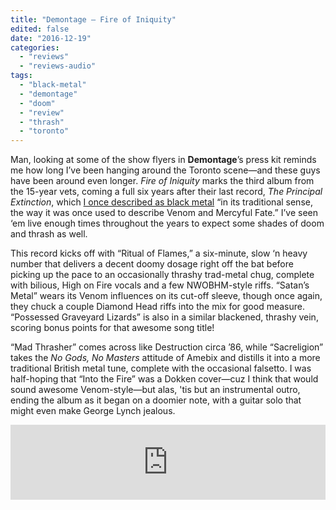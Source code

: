 ```yaml
---
title: "Demontage – Fire of Iniquity"
edited: false
date: "2016-12-19"
categories:
  - "reviews"
  - "reviews-audio"
tags:
  - "black-metal"
  - "demontage"
  - "doom"
  - "review"
  - "thrash"
  - "toronto"
---
```


Man, looking at some of the show flyers in **Demontage**’s press kit reminds me how long I’ve been hanging around the Toronto scene—and these guys have been around even longer. _Fire of Iniquity_ marks the third album from the 15-year vets, coming a full six years after their last record, _The Principal Extinction_, which [I once described as black metal](https://hellbound.ca/2011/02/demontage-the-principal-extinction/) “in its traditional sense, the way it was once used to describe Venom and Mercyful Fate.” I’ve seen ‘em live enough times throughout the years to expect some shades of doom and thrash as well.

This record kicks off with “Ritual of Flames,” a six-minute, slow ‘n heavy number that delivers a decent doomy dosage right off the bat before picking up the pace to an occasionally thrashy trad-metal chug, complete with bilious, High on Fire vocals and a few NWOBHM-style riffs. “Satan’s Metal” wears its Venom influences on its cut-off sleeve, though once again, they chuck a couple Diamond Head riffs into the mix for good measure. “Possessed Graveyard Lizards” is also in a similar blackened, thrashy vein, scoring bonus points for that awesome song title!

“Mad Thrasher” comes across like Destruction circa ’86, while “Sacreligion” takes the _No Gods, No Masters_ attitude of Amebix and distills it into a more traditional British metal tune, complete with the occasional falsetto. I was half-hoping that “Into the Fire” was a Dokken cover—cuz I think that would sound awesome Venom-style—but alas, 'tis but an instrumental outro, ending the album as it began on a doomier note, with a guitar solo that might even make George Lynch jealous.

<iframe style="border: 0; width: 100%; height: 120px;" src="http://bandcamp.com/EmbeddedPlayer/album=2232363531/size=large/bgcol=ffffff/linkcol=0687f5/tracklist=false/artwork=small/transparent=true/" width="300" height="150" seamless=""><a href="http://demontage.ca/album/fire-of-iniquity">Fire of Iniquity by DEMONTAGE</a></iframe>
